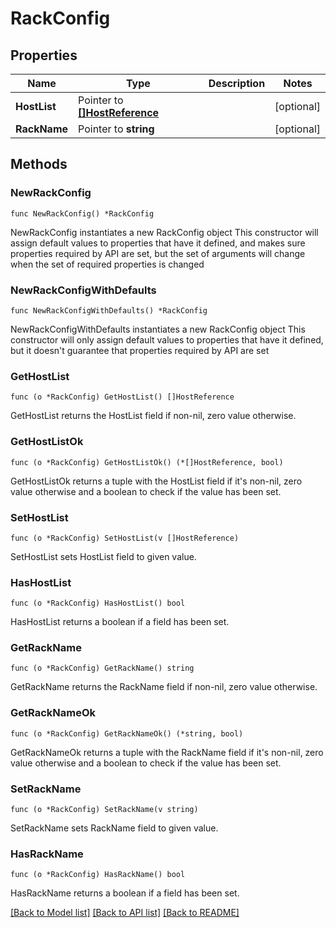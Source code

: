 # RackConfig

## Properties

Name | Type | Description | Notes
------------ | ------------- | ------------- | -------------
**HostList** | Pointer to [**[]HostReference**](HostReference.md) |  | [optional] 
**RackName** | Pointer to **string** |  | [optional] 

## Methods

### NewRackConfig

`func NewRackConfig() *RackConfig`

NewRackConfig instantiates a new RackConfig object
This constructor will assign default values to properties that have it defined,
and makes sure properties required by API are set, but the set of arguments
will change when the set of required properties is changed

### NewRackConfigWithDefaults

`func NewRackConfigWithDefaults() *RackConfig`

NewRackConfigWithDefaults instantiates a new RackConfig object
This constructor will only assign default values to properties that have it defined,
but it doesn't guarantee that properties required by API are set

### GetHostList

`func (o *RackConfig) GetHostList() []HostReference`

GetHostList returns the HostList field if non-nil, zero value otherwise.

### GetHostListOk

`func (o *RackConfig) GetHostListOk() (*[]HostReference, bool)`

GetHostListOk returns a tuple with the HostList field if it's non-nil, zero value otherwise
and a boolean to check if the value has been set.

### SetHostList

`func (o *RackConfig) SetHostList(v []HostReference)`

SetHostList sets HostList field to given value.

### HasHostList

`func (o *RackConfig) HasHostList() bool`

HasHostList returns a boolean if a field has been set.

### GetRackName

`func (o *RackConfig) GetRackName() string`

GetRackName returns the RackName field if non-nil, zero value otherwise.

### GetRackNameOk

`func (o *RackConfig) GetRackNameOk() (*string, bool)`

GetRackNameOk returns a tuple with the RackName field if it's non-nil, zero value otherwise
and a boolean to check if the value has been set.

### SetRackName

`func (o *RackConfig) SetRackName(v string)`

SetRackName sets RackName field to given value.

### HasRackName

`func (o *RackConfig) HasRackName() bool`

HasRackName returns a boolean if a field has been set.


[[Back to Model list]](../README.md#documentation-for-models) [[Back to API list]](../README.md#documentation-for-api-endpoints) [[Back to README]](../README.md)


